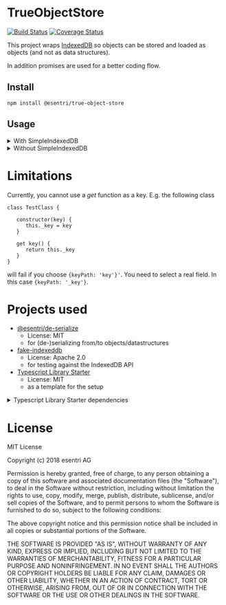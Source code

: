 # TrueObjectStore

[![Build Status](https://travis-ci.org/esentri/js-true-object-store.svg?branch=master)](https://travis-ci.org/esentri/js-true-object-store)
[![Coverage Status](https://coveralls.io/repos/github/esentri/js-true-object-store/badge.svg?branch=master)](https://coveralls.io/github/esentri/js-true-object-store?branch=master)

This project wraps [IndexedDB](https://developer.mozilla.org/en-US/docs/Web/API/IndexedDB_API) so objects can be stored and loaded as
objects (and not as data structures).

In addition promises are used for a better coding flow.

## Install

`npm install @esentri/true-object-store`

## Usage

<details>
   <summary>
      With SimpleIndexedDB
   </summary>
<p>

```
class TestClass {
    constructor(key) {
       this.key = key
    }
    
    printKey() {
       console.log('my key: ', key)
    }
}

let trueObjectStore = new TrueObjectStoreBuilder().
         .name('myObjectStoreName')
         .parameters({keyPath: 'key'})
         .deserializer(Deserializer.simple(TestClass))
         .build()
let simpleIndexedDB = new SimpleIndexedDBBuilder()
         .name('testDB1')
         .dbVersion(1)
         .objectStores([trueObjectStore])
         .build()

simpleIndexedDB.open().then(() => {
   trueObjectStore.save(new TestClass('test')).then(() => {
      trueObjectStore.load('test').then(loadedObject => {
         loadedObject.printKey()
      })
   })
})
```

</p>
</details>

<details>
   <summary>
      Without SimpleIndexedDB
   </summary>
<p>

```
let trueObjectStore = new TrueObjectStoreBuilder().
         .name('myObjectStoreName')
         .parameters({keyPath: 'key'})
         .database(myDatabase)
         .deserializer(Deserializer.simple(TestClass))
         .build()
         
// if the store is new you need to call <onUpgradeNeeded>
// NOTE: the database needs to be open for this call
trueObjectStore.onUpgradeNeeded()

trueObjectStore.save(new TestClass('test')).then(() => {
   trueObjectStore.load('test').then(loadedObject => {
      loadedObject.printKey()
   })
})
```

</p>
</details>

# Limitations

Currently, you cannot use a _get_ function as a key. E.g. the following class
```
class TestClass {

   constructor(key) {
      this._key = key
   }

   get key() {
      return this._key
   }
}
```
will fail if you choose `{keyPath: 'key'}'`. You need to select a real field. In this case
`{keyPath: '_key'}`.



# Projects used

* [@esentri/de-serialize](https://github.com/esentri/js-de-serializer)
  * License: MIT
  * for (de-)serializing from/to objects/datastructures
* [fake-indexeddb](https://github.com/dumbmatter/fakeIndexedDB)
  * License: Apache 2.0
  * for testing against the IndexedDB API
* [Typescript Library Starter](https://github.com/alexjoverm/typescript-library-starter)
  * License: MIT
  * as a template for the setup

<details>
   <summary>Typescript Library Starter dependencies</summary>

  * [JEST](https://facebook.github.io/jest/)
    * License: MIT
  * [Colors](https://github.com/Marak/colors.js)
    * License: MIT
  * [Commitizen](https://github.com/commitizen/cz-cli)
    * License: MIT
  * [Definitley Typed](https://github.com/DefinitelyTyped/DefinitelyTyped)
    * License: MIT
  * [Coveralls](https://github.com/nickmerwin/node-coveralls)
    * License: BSD-2-Clause
  * [Cross-env](https://github.com/kentcdodds/cross-env)
    * License: MIT
  * [cz-conventional-changelog](https://github.com/commitizen/cz-conventional-changelog)
    * License: MIT
  * [Husky](https://github.com/typicode/husky)
    * License: MIT
  * [lint-staged](https://github.com/okonet/lint-staged)
    * License: MIT
  * [lodash.camelcase](https://github.com/lodash/lodash)
    * License: MIT
  * [Prompt](https://github.com/flatiron/prompt)
    * License: MIT
  * [replace-in-file](https://github.com/adamreisnz/replace-in-file)
    * License: MIT
  * [rimraf](https://github.com/isaacs/rimraf)
    * License: ISC
  * [rollup](https://github.com/rollup/rollup)
    * License: MIT
  * [semantic-release](https://github.com/semantic-release/semantic-release)
    * License: MIT
  * [tslint](https://github.com/palantir/tslint)
    * License: Apache-2.0
  * [typedoc](http://typedoc.org/)
    * License: Apache-2.0
  * [typescript](http://typescriptlang.org/)
    * License: Apache-2.0 
  * [validate-commit-msg](https://github.com/conventional-changelog/validate-commit-msg)
    * License: MIT
</details>


# License

MIT License

Copyright (c) 2018 esentri AG

Permission is hereby granted, free of charge, to any person obtaining a copy
of this software and associated documentation files (the "Software"), to deal
in the Software without restriction, including without limitation the rights
to use, copy, modify, merge, publish, distribute, sublicense, and/or sell
copies of the Software, and to permit persons to whom the Software is
furnished to do so, subject to the following conditions:

The above copyright notice and this permission notice shall be included in all
copies or substantial portions of the Software.

THE SOFTWARE IS PROVIDED "AS IS", WITHOUT WARRANTY OF ANY KIND, EXPRESS OR
IMPLIED, INCLUDING BUT NOT LIMITED TO THE WARRANTIES OF MERCHANTABILITY,
FITNESS FOR A PARTICULAR PURPOSE AND NONINFRINGEMENT. IN NO EVENT SHALL THE
AUTHORS OR COPYRIGHT HOLDERS BE LIABLE FOR ANY CLAIM, DAMAGES OR OTHER
LIABILITY, WHETHER IN AN ACTION OF CONTRACT, TORT OR OTHERWISE, ARISING FROM,
OUT OF OR IN CONNECTION WITH THE SOFTWARE OR THE USE OR OTHER DEALINGS IN THE
SOFTWARE.
